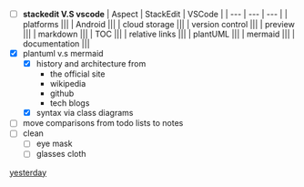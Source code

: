 - [ ] **stackedit V.S vscode**
  | Aspect | StackEdit | VSCode |
  | --- | --- | --- |
  | platforms |||
  | Android |||
  | cloud storage |||
  | version control |||
  | preview |||
  | markdown |||
  | TOC |||
  | relative links |||
  | plantUML |||
  | mermaid |||
  | documentation |||
- [x] plantuml v.s mermaid
  - [x] history and architecture from 
    - the official site
    - wikipedia 
    - github 
    - tech blogs
  - [x] syntax via class diagrams
- [ ] move comparisons from todo lists to notes 
- [ ] clean
  - [ ] eye mask
  - [ ] glasses cloth 

[yesterday](2023-06-21.md)
<!--stackedit_data:
eyJoaXN0b3J5IjpbLTg1ODk4NDAxMiwyMTM3MTUwMDUyLC00OT
Q3MjQ2NzYsLTY3ODM3Njc0OCwtMTA1NzkxMjI0NF19
-->